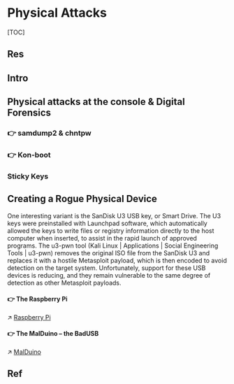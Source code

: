 # Physical Attacks

[TOC]



## Res


## Intro



## Physical attacks at the console & Digital Forensics
### 👉 samdump2 & chntpw


### 👉 Kon-boot


### Sticky Keys



## Creating a Rogue Physical Device
One interesting variant is the SanDisk U3 USB key, or Smart Drive. The U3 keys were preinstalled with Launchpad software, which automatically allowed the keys to write files or registry information directly to the host computer when inserted, to assist in the rapid launch of approved programs. The u3-pwn tool (Kali Linux | Applications | Social Engineering Tools | u3-pwn) removes the original ISO file from the SanDisk U3 and replaces it with a hostile Metasploit payload, which is then encoded to avoid detection on the target system. Unfortunately, support for these USB devices is reducing, and they remain vulnerable to the same degree of detection as other Metasploit payloads.

#### 👉 The Raspberry Pi
↗ [Raspberry Pi](../../../../Embedded%20Development,%20Internet%20of%20Things%20&%20Robot/🚟%20Embedded%20Computer%20Systems/🛌%20Single-Board%20Computer%20(SBC)/Raspberry%20Pi/Raspberry%20Pi.md)


#### 👉 The MalDuino – the BadUSB
↗ [MalDuino](../../../☠️%20Kill%20Chain%20&%20Security%20Tool%20Box/Pen-testing%20Tools/Delivery%20Tools/BadUSB/MalDuino.md)



## Ref

